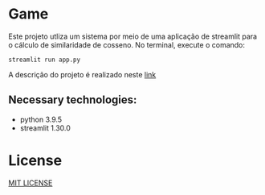 # Game

Este projeto utliza um sistema por meio de uma aplicação de streamlit para o cálculo de similaridade de cosseno. No terminal, execute o comando:

```
streamlit run app.py
```
A descrição do projeto é realizado neste [link](https://laqvillon.github.io/post/chapter-2/)

## Necessary technologies:
  - python 3.9.5  
  - streamlit 1.30.0

# License
[MIT LICENSE](LICENSE)
